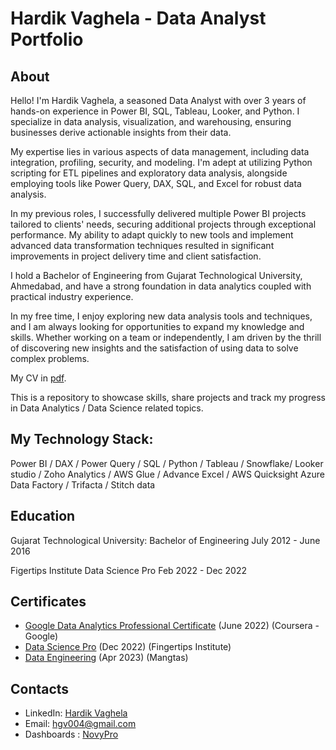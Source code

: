 # Hardik Vaghela - Data Analyst Portfolio
## About
Hello! I'm Hardik Vaghela, a seasoned Data Analyst with over 3 years of hands-on experience in Power BI, SQL, Tableau, Looker, and Python.  I specialize in data analysis, visualization, and warehousing, ensuring businesses derive actionable insights from their data.

My expertise lies in various aspects of data management, including data integration, profiling, security, and modeling. I'm adept at utilizing Python scripting for ETL pipelines and exploratory data analysis, alongside employing tools like Power Query, DAX, SQL, and Excel for robust data analysis.

In my previous roles, I successfully delivered multiple Power BI projects tailored to clients' needs, securing additional projects through exceptional performance. My ability to adapt quickly to new tools and implement advanced data transformation techniques resulted in significant improvements in project delivery time and client satisfaction.

I hold a Bachelor of Engineering from Gujarat Technological University, Ahmedabad, and have a strong foundation in data analytics coupled with practical industry experience.

In my free time, I enjoy exploring new data analysis tools and techniques, and I am always looking for opportunities to expand my knowledge and skills. Whether working on a team or independently, I am driven by the thrill of discovering new insights and the satisfaction of using data to solve complex problems.

My CV in [pdf](https://drive.google.com/file/d/1HYL9GTD-2g-u9s5xxVNp6TvTxPiAwOY9/view?usp=sharing).

This is a repository to showcase skills, share projects and track my progress in Data Analytics / Data Science related topics.

## My Technology Stack:
Power BI / DAX / Power Query / SQL / Python / Tableau / Snowflake/
Looker studio / Zoho Analytics / AWS Glue / Advance Excel / AWS Quicksight
Azure Data Factory / Trifacta / Stitch data

## Education
Gujarat Technological University: 
Bachelor of Engineering 
July 2012 - June 2016

Figertips Institute
Data Science Pro
Feb 2022 - Dec 2022

## Certificates
- [Google Data Analytics Professional Certificate](https://www.coursera.org/account/accomplishments/specialization/V5ZM4LJYUWN4) (June 2022) (Coursera - Google)
- [Data Science Pro](https://drive.google.com/drive/search?q=fingertip) (Dec 2022) (Fingertips Institute)
- [Data Engineering](https://drive.google.com/file/d/1bxMvlJEBCkwnHWvAyNAMj7zUoi62Ycl_/view) (Apr 2023) (Mangtas)

## Contacts
- LinkedIn: [Hardik Vaghela](https://www.linkedin.com/in/hardik-vaghela004/)
- Email: hgv004@gmail.com
- Dashboards : [NovyPro](https://www.novypro.com/profile_projects/hardikvaghela-1)
